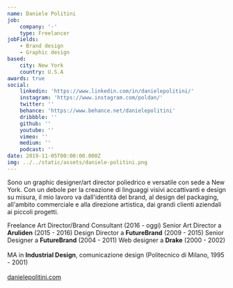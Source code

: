 ```yaml
---
name: Daniele Politini
job:
    company: '-'
    type: Freelancer
jobFields:
    - Brand design
    - Graphic design
based:
    city: New York
    country: U.S.A
awards: true
social:
    linkedin: 'https://www.linkedin.com/in/danielepolitini/'
    instagram: 'https://www.instagram.com/poldan/'
    twitter: ''
    behance: 'https://www.behance.net/danielepolitini'
    dribbble: ''
    github: ''
    youtube: ''
    vimeo: ''
    medium: ''
    podcast: ''
date: 2019-11-05T00:00:00.000Z
img: ../../static/assets/daniele-politini.png
---
```


Sono un graphic designer/art director poliedrico e versatile con sede a New York.
Con un debole per la creazione di linguaggi visivi accattivanti e design su misura, il mio lavoro va dall'identità del brand, al design del packaging, all'ambito commerciale e alla direzione artistica, dai grandi clienti aziendali ai piccoli progetti.

Freelance Art Director/Brand Consultant (2016 - oggi)
Senior Art Director a **Aruliden** (2015 - 2016)
Design Director a **FutureBrand** (2009 - 2015)
Senior Designer a **FutureBrand** (2004 - 2011)
Web designer a **Drake** (2000 - 2002)<br/><br/>
MA in **Industrial Design**, comunicazione design (Politecnico di Milano, 1995 - 2001) <br/><br/>
[danielepolitini.com](https://danielepolitini.com/work)
